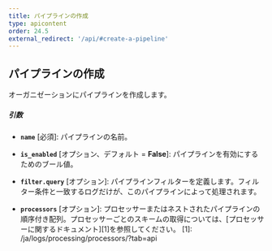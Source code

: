 ```yaml
---
title: パイプラインの作成
type: apicontent
order: 24.5
external_redirect: '/api/#create-a-pipeline'
---
```

## パイプラインの作成

オーガニゼーションにパイプラインを作成します。


##### 引数


* **`name`** [必須]:
    パイプラインの名前。

* **`is_enabled`** [オプション、デフォルト = **False**]:
    パイプラインを有効にするためのブール値。

* **`filter.query`** [オプション]: パイプラインフィルターを定義します。フィルター条件と一致するログだけが、このパイプラインによって処理されます。

* **`processors`** [オプション]: プロセッサーまたはネストされたパイプラインの順序付き配列。プロセッサーごとのスキームの取得については、[プロセッサーに関するドキュメント][1]を参照してください。
[1]: /ja/logs/processing/processors/?tab=api